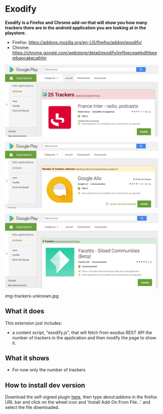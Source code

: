 # Exodify

**Exodify is a Firefox and Chrome add-on that will show you how many trackers there are in the android application you are looking at in the playstore.**

- Firefox: https://addons.mozilla.org/en-US/firefox/addon/exodify/
- Chrome: https://chrome.google.com/webstore/detail/exodify/imfbjeceaelpdlhbeembaocakecajhlm

![Screenshot](/doc/img-trackers-full.jpg)

![Screenshot](/doc/img-trackers-unknown.jpg)

![Screenshot](/doc/img-no-trackers.jpg)

img-trackers-unknown.jpg

## What it does

This extension just includes:

* a content script, "exodify.js", that will fetch from exodus REST API the number of trackers in the application and then modify the page to show it.


## What it shows

* For now only the number of trackers


## How to install dev version

Download the self-signed plugin [here](/dist/exodify-0.1.2-an+fx.xpi), then type about:addons in the firefox URL bar and click on the wheel icon and 'Install Add-On From File...' and select the file downloaded.
